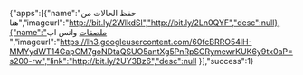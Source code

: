 
{"apps":[{"name":"حفظ الحالات من هنا","imageurl":"http://bit.ly/2WlkdSl","http://bit.ly/2Ln0QYF","desc":null},{"name":"ملصقات واتس اب ","imageurl":"https://lh3.googleusercontent.com/60fcBRRO54lH-MMYydWT14GapCM7goNDtaQSUO5antXg5PnRpSCRymewrKUK6y9tx0aP=s200-rw","link":"http://bit.ly/2UY3Bz6","desc":null }],"success":1} 
